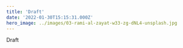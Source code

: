 ```yaml
---
title: 'Draft'
date: '2022-01-30T15:15:31.000Z'
hero_image: ../images/03-rami-al-zayat-w33-zg-dNL4-unsplash.jpg
---
```


Draft